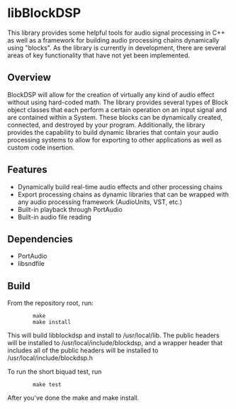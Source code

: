 # libBlockDSP

This library provides some helpful tools for audio signal processing in C++ as well as a framework for building audio processing chains dynamically using "blocks". As the library is currently in development, there are several areas of key functionality that have not yet been implemented.

## Overview
BlockDSP will allow for the creation of virtually any kind of audio effect without using hard-coded math. The library provides several types of Block object classes that each perform a certain operation on an input signal and are contained within a System. These blocks can be dynamically created, connected, and destroyed by your program. Additionally, the library provides the capability to build dynamic libraries that contain your audio processing systems to allow for exporting to other applications as well as custom code insertion.

## Features

* Dynamically build real-time audio effects and other processing chains
* Export processing chains as dynamic libraries that can be wrapped with any audio processing framework (AudioUnits, VST, etc.)
* Built-in playback through PortAudio
* Built-in audio file reading

## Dependencies

* PortAudio
* libsndfile

## Build

From the repository root, run:

			make
			make install

This will build libblockdsp and install to /usr/local/lib. The public headers will be installed to /usr/local/include/blockdsp, and a wrapper header that includes all of the public headers will be installed to /usr/local/include/blockdsp.h

To run the short biquad test, run

			make test

After you've done the make and make install.

